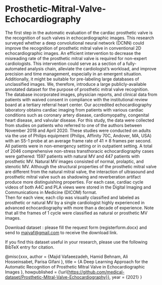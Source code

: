 # Prosthetic-Mitral-Valve-Echocardiography

The first step in the automatic evaluation of the cardiac prosthetic valve is the recognition of such valves in echocardiographic images. This research surveyed whether a deep convolutional neural network (DCNN) could improve the recognition of prosthetic mitral valve in conventional 2D echocardiographic images. An efficient intervention to decrease the misreading rate of the prosthetic mitral valve is required for non-expert cardiologists. This intervention could serve as a section of a fully-automated analysis chain, alleviate the cardiologist’s workload, and improve precision and time management, especially in an emergent situation. Additionally, it might be suitable for pre-labeling large databases of unclassified images. We, therefore, introduce a large publicly-available annotated dataset for the purpose of prosthetic mitral valve recognition.
The database incorporated images, physician reports, and clinical data from patients with waived consent in compliance with the institutional review board at a tertiary referral heart center. Our accredited echocardiography laboratory obtains cardiac imaging from patients with various cardiac conditions such as coronary artery disease, cardiomyopathy, congenital heart disease, and valvular disease. For this study, the data were collected from studies on patients who referred to one of the authors between November 2018 and April 2020. These studies were conducted on adults via the use of Philips equipment (Philips, Affinity 70C, Andover, MA, USA) with an S5-1 probe at an average frame rate of 41 ± 8 frames per second. All patients were in non-emergency setting or in outpatient setting.
A total of 2046 comprehensive non-stress transthoracic echocardiography cases were gathered: 1597 patients with natural MV and 447 patients with prosthetic MV. Natural MV images consisted of normal, prolaptic, and stenotic MV. Although the structural properties of the prosthetic mitral valve are different from the natural mitral valve, the interaction of ultrasound and prosthetic mitral valve such as shadowing and reverberation artifact produce more distinguishing properties.
For each case, cardiac cycle videos of both A4C and PLA views were stored in the Digital Imaging and Communications in Medicine (DICOM) format.  
Then for each view, each clip was visually classified and labeled as prosthetic or natural MV by a single cardiologist highly experienced in advanced echocardiography with more than a decade of experience. Note that all the frames of 1 cycle were classified as natural or prosthetic MV images. 

Download dataset : please fill the request form (registerform.docx) and send to majvaf@gmail.com to receive the download link.




If you find this dataset useful in your research, please use the following BibTeX entry for citation.

@misc{xxx,
  author =       {Majid Vafaeezadeh, Hamid Behnam, Ali Hosseinsabet, Parisa Gifani },
  title =        {A Deep Learning Approach for the Automatic Recognition of Prosthetic Mitral Valve in Echocardiographic Images },
  howpublished = {\url{https://github.com/medical-dataset/Prosthetic-Mitral-Valve-Echocardiography}},
  year =         {2021}
}

